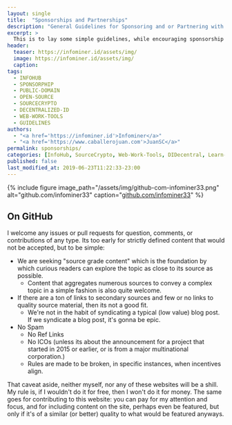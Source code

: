 ```yaml
---
layout: single
title:  "Sponsorships and Partnerships"
description: "General Guidelines for Sponsoring and or Partnering with the InfoHub or Affiliated Orgnizations."
excerpt: >
  This is to lay some simple guidelines, while encouraging sponsorship and other partnership opportunities with interested parties.
header:
  teaser: https://infominer.id/assets/img/
  image: https://infominer.id/assets/img/
  caption: 
tags: 
  - INFOHUB
  - SPONSORPHIP
  - PUBLIC-DOMAIN
  - OPEN-SOURCE
  - SOURCECRYPTO
  - DECENTRALIZED-ID
  - WEB-WORK-TOOLS
  - GUIDELINES
authors: 
  - "<a href='https://infominer.id'>Infominer</a>"
  - "<a href='https://www.caballerojuan.com'>JuanSC</a>"
permalink: sponsorships/
categories: [InfoHub, SourceCrypto, Web-Work-Tools, DIDecentral, Learn-Crypto-Trading]
published: false
last_modified_at: 2019-06-23T11:22:33-23:00
---
```



{% include figure image_path="/assets/img/github-com-infominer33.png" alt="github.com/infominer33" caption="[github.com/infominer33](https://github.com/infominer33)" %}

## On GitHub

I welcome any issues or pull requests for question, comments, or contributions of any type. Its too early for strictly defined content that would not be accepted, but to be simple:

* We are seeking "source grade content" which is the foundation by which curious readers can explore the topic as close to its source as possible.
  * Content that aggregates numerous sources to convey a complex topic in a simple fashion is also quite welcome.
* If there are a ton of links to secondary sources and few or no links to quality source material, then its not a good fit.
  * We're not in the habit of syndicating a typical (low value) blog post. If we syndicate a blog post, it's gonna be epic.
* No Spam
  * No Ref Links
  * No ICOs (unless its about the announcement for a project that started in 2015 or earlier, or is from a major multinational corporation.)
  * Rules are made to be broken, in specific instances, when incentives align.


That caveat aside, neither myself, nor any of these websites will be a shill. My rule is, if I wouldn't do it for free, then I won't do it for money. The same goes for contributing to this website: you can pay for my attention and focus, and for including content on the site, perhaps even be featured, but only if it's of a similar (or better) quality to what would be featured anyways.

